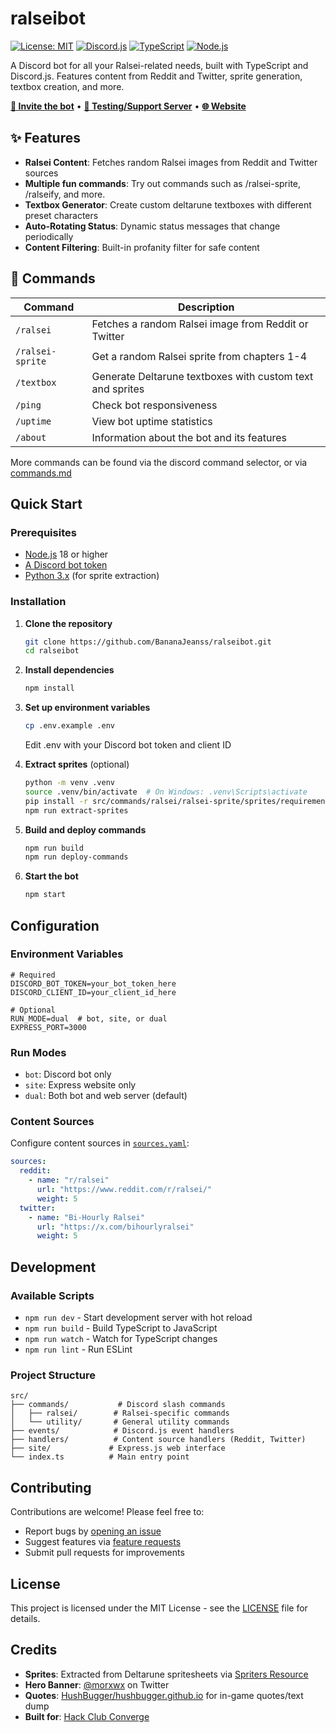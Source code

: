 # ralseibot

[![License: MIT](https://img.shields.io/badge/License-MIT-yellow.svg)](LICENSE)
[![Discord.js](https://img.shields.io/badge/discord.js-v14-blue.svg)](https://discord.js.org/)
[![TypeScript](https://img.shields.io/badge/TypeScript-5.8-blue.svg)](https://www.typescriptlang.org/)
[![Node.js](https://img.shields.io/badge/Node.js-18%2B-green.svg)](https://nodejs.org/)

A Discord bot for all your Ralsei-related needs, built with TypeScript and Discord.js. Features content from Reddit and Twitter, sprite generation, textbox creation, and more.

[**🔗 Invite the bot**](https://discord.com/oauth2/authorize?client_id=1388252423197561013) • [**💬 Testing/Support Server**](https://discord.gg/mNaHqRPtKq) • [**🌐 Website**](https://ralseibot.bnajns.hackclub.app)

## ✨ Features

- **Ralsei Content**: Fetches random Ralsei images from Reddit and Twitter sources
- **Multiple fun commands**: Try out commands such as /ralsei-sprite, /ralseify, and more.
- **Textbox Generator**: Create custom deltarune textboxes with different preset characters
- **Auto-Rotating Status**: Dynamic status messages that change periodically
- **Content Filtering**: Built-in profanity filter for safe content

## 🤖 Commands

| Command | Description |
|---------|-------------|
| `/ralsei` | Fetches a random Ralsei image from Reddit or Twitter |
| `/ralsei-sprite` | Get a random Ralsei sprite from chapters 1-4 |
| `/textbox` | Generate Deltarune textboxes with custom text and sprites |
| `/ping` | Check bot responsiveness |
| `/uptime` | View bot uptime statistics |
| `/about` | Information about the bot and its features |

More commands can be found via the discord command selector, or via [commands.md](commands.md)

## Quick Start

### Prerequisites

- [Node.js](https://nodejs.org/) 18 or higher
- [A Discord bot token](https://discord.com/developers/applications)
- [Python 3.x](https://python.org/) (for sprite extraction)

### Installation

1. **Clone the repository**
   ```bash
   git clone https://github.com/BananaJeanss/ralseibot.git
   cd ralseibot
   ```

2. **Install dependencies**
   ```bash
   npm install
   ```

3. **Set up environment variables**
   ```bash
   cp .env.example .env
   ```
   Edit .env with your Discord bot token and client ID

4. **Extract sprites** (optional)
   ```bash
   python -m venv .venv
   source .venv/bin/activate  # On Windows: .venv\Scripts\activate
   pip install -r src/commands/ralsei/ralsei-sprite/sprites/requirements.txt
   npm run extract-sprites
   ```

5. **Build and deploy commands**
   ```bash
   npm run build
   npm run deploy-commands
   ```

6. **Start the bot**
   ```bash
   npm start
   ```

## Configuration

### Environment Variables

```env
# Required
DISCORD_BOT_TOKEN=your_bot_token_here
DISCORD_CLIENT_ID=your_client_id_here

# Optional
RUN_MODE=dual  # bot, site, or dual
EXPRESS_PORT=3000
```

### Run Modes

- `bot`: Discord bot only
- `site`: Express website only  
- `dual`: Both bot and web server (default)

### Content Sources

Configure content sources in [`sources.yaml`](sources.yaml):

```yaml
sources:
  reddit:
    - name: "r/ralsei"
      url: "https://www.reddit.com/r/ralsei/"
      weight: 5
  twitter:
    - name: "Bi-Hourly Ralsei"
      url: "https://x.com/bihourlyralsei"
      weight: 5
```

## Development

### Available Scripts

- `npm run dev` - Start development server with hot reload
- `npm run build` - Build TypeScript to JavaScript
- `npm run watch` - Watch for TypeScript changes
- `npm run lint` - Run ESLint

### Project Structure

```
src/
├── commands/           # Discord slash commands
│   ├── ralsei/        # Ralsei-specific commands
│   └── utility/       # General utility commands
├── events/            # Discord.js event handlers
├── handlers/          # Content source handlers (Reddit, Twitter)
├── site/             # Express.js web interface
└── index.ts          # Main entry point
```

## Contributing

Contributions are welcome! Please feel free to:

- Report bugs by [opening an issue](https://github.com/BananaJeanss/ralseibot/issues)
- Suggest features via [feature requests](https://github.com/BananaJeanss/ralseibot/issues)
- Submit pull requests for improvements

## License

This project is licensed under the MIT License - see the [LICENSE](LICENSE) file for details.

## Credits

- **Sprites**: Extracted from Deltarune spritesheets via [Spriters Resource](https://www.spriters-resource.com/)
- **Hero Banner**: [@morxwx](https://x.com/morxwx) on Twitter
- **Quotes**: [HushBugger/hushbugger.github.io](https://github.com/HushBugger/hushbugger.github.io/tree/master/deltarune/text)
 for in-game quotes/text dump
- **Built for**: [Hack Club Converge](https://converge.hackclub.com/)